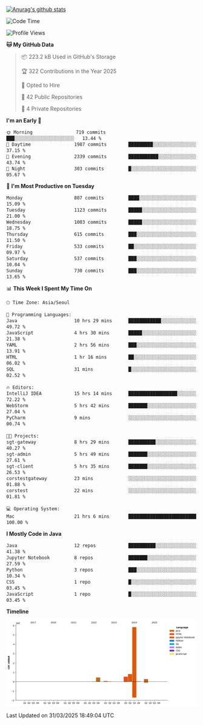 [![Anurag's github stats](https://github-readme-stats.vercel.app/api?username=hajubal)](https://github.com/anuraghazra/github-readme-stats)

<!--START_SECTION:waka-->
![Code Time](http://img.shields.io/badge/Code%20Time-346%20hrs%2033%20mins-blue)

![Profile Views](http://img.shields.io/badge/Profile%20Views-0-blue)

**🐱 My GitHub Data** 

> 📦 223.2 kB Used in GitHub's Storage 
 > 
> 🏆 322 Contributions in the Year 2025
 > 
> 💼 Opted to Hire
 > 
> 📜 42 Public Repositories 
 > 
> 🔑 4 Private Repositories 
 > 
**I'm an Early 🐤** 

```text
🌞 Morning                719 commits         ███░░░░░░░░░░░░░░░░░░░░░░   13.44 % 
🌆 Daytime                1987 commits        █████████░░░░░░░░░░░░░░░░   37.15 % 
🌃 Evening                2339 commits        ███████████░░░░░░░░░░░░░░   43.74 % 
🌙 Night                  303 commits         █░░░░░░░░░░░░░░░░░░░░░░░░   05.67 % 
```
📅 **I'm Most Productive on Tuesday** 

```text
Monday                   807 commits         ████░░░░░░░░░░░░░░░░░░░░░   15.09 % 
Tuesday                  1123 commits        █████░░░░░░░░░░░░░░░░░░░░   21.00 % 
Wednesday                1003 commits        █████░░░░░░░░░░░░░░░░░░░░   18.75 % 
Thursday                 615 commits         ███░░░░░░░░░░░░░░░░░░░░░░   11.50 % 
Friday                   533 commits         ██░░░░░░░░░░░░░░░░░░░░░░░   09.97 % 
Saturday                 537 commits         ███░░░░░░░░░░░░░░░░░░░░░░   10.04 % 
Sunday                   730 commits         ███░░░░░░░░░░░░░░░░░░░░░░   13.65 % 
```


📊 **This Week I Spent My Time On** 

```text
🕑︎ Time Zone: Asia/Seoul

💬 Programming Languages: 
Java                     10 hrs 29 mins      ████████████░░░░░░░░░░░░░   49.72 % 
JavaScript               4 hrs 30 mins       █████░░░░░░░░░░░░░░░░░░░░   21.38 % 
YAML                     2 hrs 56 mins       ███░░░░░░░░░░░░░░░░░░░░░░   13.91 % 
HTML                     1 hr 16 mins        ██░░░░░░░░░░░░░░░░░░░░░░░   06.02 % 
SQL                      31 mins             █░░░░░░░░░░░░░░░░░░░░░░░░   02.52 % 

🔥 Editors: 
IntelliJ IDEA            15 hrs 14 mins      ██████████████████░░░░░░░   72.22 % 
WebStorm                 5 hrs 42 mins       ███████░░░░░░░░░░░░░░░░░░   27.04 % 
PyCharm                  9 mins              ░░░░░░░░░░░░░░░░░░░░░░░░░   00.74 % 

🐱‍💻 Projects: 
sgt-gateway              8 hrs 29 mins       ██████████░░░░░░░░░░░░░░░   40.27 % 
sgt-admin                5 hrs 49 mins       ███████░░░░░░░░░░░░░░░░░░   27.61 % 
sgt-client               5 hrs 35 mins       ███████░░░░░░░░░░░░░░░░░░   26.53 % 
corstestgateway          23 mins             ░░░░░░░░░░░░░░░░░░░░░░░░░   01.88 % 
corstest                 22 mins             ░░░░░░░░░░░░░░░░░░░░░░░░░   01.81 % 

💻 Operating System: 
Mac                      21 hrs 6 mins       █████████████████████████   100.00 % 
```

**I Mostly Code in Java** 

```text
Java                     12 repos            ██████████░░░░░░░░░░░░░░░   41.38 % 
Jupyter Notebook         8 repos             ███████░░░░░░░░░░░░░░░░░░   27.59 % 
Python                   3 repos             ███░░░░░░░░░░░░░░░░░░░░░░   10.34 % 
CSS                      1 repo              █░░░░░░░░░░░░░░░░░░░░░░░░   03.45 % 
JavaScript               1 repo              █░░░░░░░░░░░░░░░░░░░░░░░░   03.45 % 
```



**Timeline**

![Lines of Code chart](https://raw.githubusercontent.com/hajubal/hajubal/main/assets/bar_graph.png)


 Last Updated on 31/03/2025 18:49:04 UTC
<!--END_SECTION:waka-->